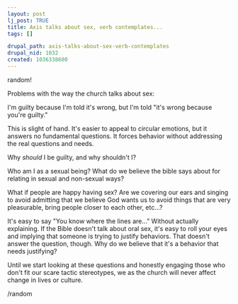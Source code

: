 ```yaml
--- 
layout: post
lj_post: TRUE
title: Axis talks about sex, verb contemplates...
tags: []

drupal_path: axis-talks-about-sex-verb-contemplates
drupal_nid: 1032
created: 1036338600
---
```

random!

Problems with the way the church talks about sex:

I'm guilty because I'm told it's wrong, but I'm told "it's wrong because you're guilty."

This is slight of hand. It's easier to appeal to circular emotions, but it answers no fundamental questions. It forces behavior without addressing the real questions and needs.

Why *should* I be guilty, and why shouldn't I?

Who am I as a sexual being? What do we believe the bible says about for relating in sexual and non-sexual ways?


What if people are happy having sex? Are we covering our ears and singing to avoid admitting that we believe God wants us to avoid things that are very pleasurable, bring people closer to each other, etc...?

It's easy to say "You know where the lines are..." Without actually explaining. If the Bible doesn't talk about oral sex, it's easy to roll your eyes and implying that someone is trying to justify behaviors. That doesn't answer the question, though. Why do we believe that it's a behavior that needs justifying?

Until we start looking at these questions and honestly engaging those who don't fit our scare tactic stereotypes, we as the church will never affect change in lives or culture.

/random
